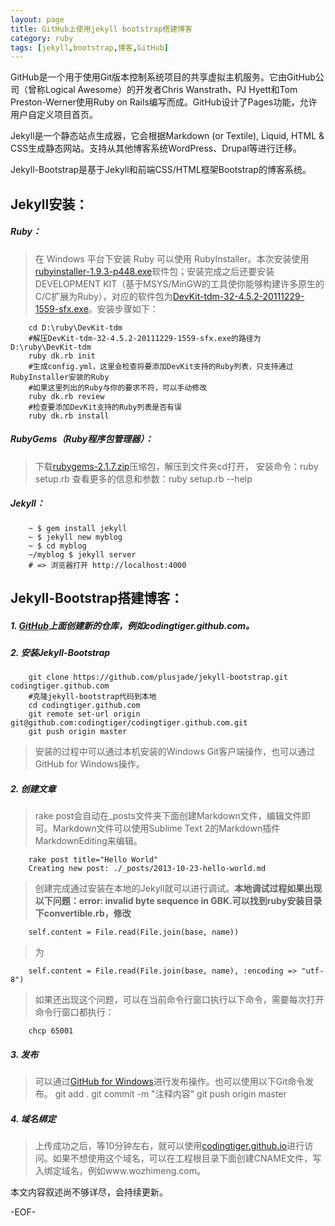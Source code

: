 ```yaml
---
layout: page
title: GitHub上使用jekyll bootstrap搭建博客
category: ruby
tags: [jekyll,bootstrap,博客,GitHub]
---
```


GitHub是一个用于使用Git版本控制系统项目的共享虚拟主机服务。它由GitHub公司（曾称Logical Awesome）的开发者Chris Wanstrath、PJ Hyett和Tom Preston-Werner使用Ruby on Rails编写而成。GitHub设计了Pages功能，允许用户自定义项目首页。

Jekyll是一个静态站点生成器，它会根据Markdown (or Textile), Liquid, HTML & CSS生成静态网站。支持从其他博客系统WordPress、Drupal等进行迁移。

Jekyll-Bootstrap是基于Jekyll和前端CSS/HTML框架Bootstrap的博客系统。

## Jekyll安装：
##### Ruby：
> 在 Windows 平台下安装 Ruby 可以使用 RubyInstaller。本次安装使用[rubyinstaller-1.9.3-p448.exe](http://dl.bintray.com/oneclick/rubyinstaller/rubyinstaller-1.9.3-p448.exe?direct)软件包；安装完成之后还要安装DEVELOPMENT KIT（基于MSYS/MinGW的工具使你能够构建许多原生的C/C扩展为Ruby），对应的软件包为[DevKit-tdm-32-4.5.2-20111229-1559-sfx.exe](https://github.com/downloads/oneclick/rubyinstaller/DevKit-tdm-32-4.5.2-20111229-1559-sfx.exe)。安装步骤如下：

        cd D:\ruby\DevKit-tdm
        #解压DevKit-tdm-32-4.5.2-20111229-1559-sfx.exe的路径为D:\ruby\DevKit-tdm
        ruby dk.rb init
        #生成config.yml，这里会检查将要添加DevKit支持的Ruby列表，只支持通过RubyInstaller安装的Ruby
        #如果这里列出的Ruby与你的要求不符，可以手动修改
        ruby dk.rb review  
        #检查要添加DevKit支持的Ruby列表是否有误
        ruby dk.rb install
##### RubyGems（Ruby程序包管理器）：
> 下载[rubygems-2.1.7.zip](http://production.cf.rubygems.org/rubygems/rubygems-2.1.7.zip)压缩包，解压到文件夹cd打开，    安装命令：ruby setup.rb 查看更多的信息和参数：ruby setup.rb --help
##### Jekyll：

        ~ $ gem install jekyll
        ~ $ jekyll new myblog
        ~ $ cd myblog
        ~/myblog $ jekyll server
        # => 浏览器打开 http://localhost:4000

## Jekyll-Bootstrap搭建博客：
##### 1. [GitHub](https://github.com)上面创建新的仓库，例如codingtiger.github.com。
##### 2. 安装Jekyll-Bootstrap

        git clone https://github.com/plusjade/jekyll-bootstrap.git codingtiger.github.com
        #克隆jekyll-bootstrap代码到本地
        cd codingtiger.github.com
        git remote set-url origin git@github.com:codingtiger/codingtiger.github.com.git
        git push origin master
> 安装的过程中可以通过本机安装的Windows Git客户端操作，也可以通过GitHub for Windows操作。

##### 2. 创建文章
> rake post会自动在_posts文件夹下面创建Markdown文件，编辑文件即可。Markdown文件可以使用Sublime Text 2的Markdown插件MarkdownEditing来编辑。
    
        rake post title="Hello World"
        Creating new post: ./_posts/2013-10-23-hello-world.md        

> 创建完成通过安装在本地的Jekyll就可以进行调试。**本地调试过程如果出现以下问题：error: invalid byte sequence in GBK.可以找到ruby安装目录下convertible.rb，修改**

        self.content = File.read(File.join(base, name))

> 为

        self.content = File.read(File.join(base, name), :encoding => "utf-8")

> 如果还出现这个问题，可以在当前命令行窗口执行以下命令，需要每次打开命令行窗口都执行：

        chcp 65001

##### 3. 发布
> 可以通过[GitHub for Windows](http://github-windows.s3.amazonaws.com/GitHubSetup.exe)进行发布操作。也可以使用以下Git命令发布。
        git add .
        git commit -m "注释内容"
        git push origin master
##### 4. 域名绑定
> 上传成功之后，等10分钟左右，就可以使用[codingtiger.github.io](http://codingtiger.github.io/)进行访问。如果不想使用这个域名，可以在工程根目录下面创建CNAME文件，写入绑定域名，例如www.wozhimeng.com。

本文内容叙述尚不够详尽，会持续更新。

-EOF-
